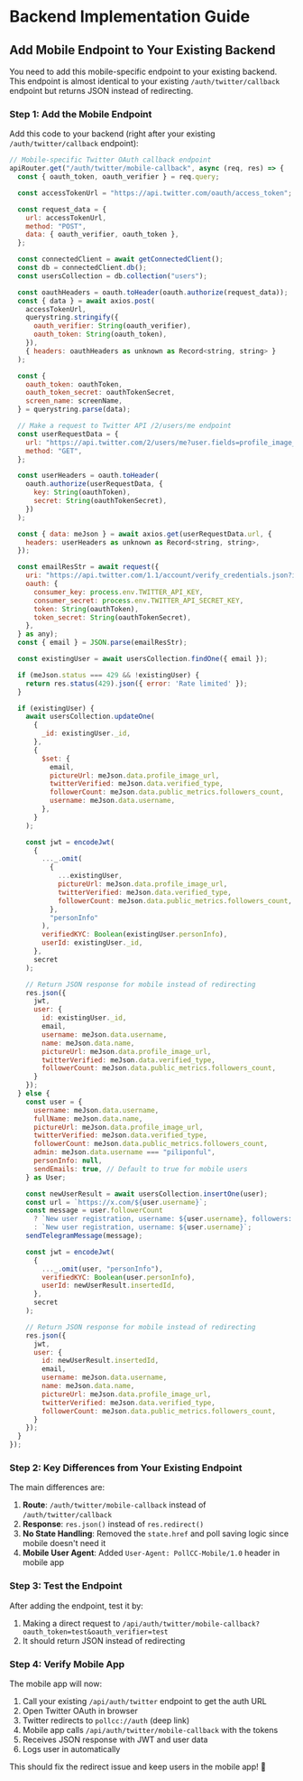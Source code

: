 # Backend Implementation Guide

## Add Mobile Endpoint to Your Existing Backend

You need to add this mobile-specific endpoint to your existing backend. This endpoint is almost identical to your existing `/auth/twitter/callback` endpoint but returns JSON instead of redirecting.

### Step 1: Add the Mobile Endpoint

Add this code to your backend (right after your existing `/auth/twitter/callback` endpoint):

```javascript
// Mobile-specific Twitter OAuth callback endpoint
apiRouter.get("/auth/twitter/mobile-callback", async (req, res) => {
  const { oauth_token, oauth_verifier } = req.query;

  const accessTokenUrl = "https://api.twitter.com/oauth/access_token";

  const request_data = {
    url: accessTokenUrl,
    method: "POST",
    data: { oauth_verifier, oauth_token },
  };

  const connectedClient = await getConnectedClient();
  const db = connectedClient.db();
  const usersCollection = db.collection("users");

  const oauthHeaders = oauth.toHeader(oauth.authorize(request_data));
  const { data } = await axios.post(
    accessTokenUrl,
    querystring.stringify({
      oauth_verifier: String(oauth_verifier),
      oauth_token: String(oauth_token),
    }),
    { headers: oauthHeaders as unknown as Record<string, string> }
  );

  const {
    oauth_token: oauthToken,
    oauth_token_secret: oauthTokenSecret,
    screen_name: screenName,
  } = querystring.parse(data);

  // Make a request to Twitter API /2/users/me endpoint
  const userRequestData = {
    url: "https://api.twitter.com/2/users/me?user.fields=profile_image_url,verified,verified_type,public_metrics",
    method: "GET",
  };

  const userHeaders = oauth.toHeader(
    oauth.authorize(userRequestData, {
      key: String(oauthToken),
      secret: String(oauthTokenSecret),
    })
  );

  const { data: meJson } = await axios.get(userRequestData.url, {
    headers: userHeaders as unknown as Record<string, string>,
  });

  const emailResStr = await request({
    uri: "https://api.twitter.com/1.1/account/verify_credentials.json?include_email=true",
    oauth: {
      consumer_key: process.env.TWITTER_API_KEY,
      consumer_secret: process.env.TWITTER_API_SECRET_KEY,
      token: String(oauthToken),
      token_secret: String(oauthTokenSecret),
    },
  } as any);
  const { email } = JSON.parse(emailResStr);

  const existingUser = await usersCollection.findOne({ email });

  if (meJson.status === 429 && !existingUser) {
    return res.status(429).json({ error: 'Rate limited' });
  }

  if (existingUser) {
    await usersCollection.updateOne(
      {
        _id: existingUser._id,
      },
      {
        $set: {
          email,
          pictureUrl: meJson.data.profile_image_url,
          twitterVerified: meJson.data.verified_type,
          followerCount: meJson.data.public_metrics.followers_count,
          username: meJson.data.username,
        },
      }
    );

    const jwt = encodeJwt(
      {
        ..._.omit(
          {
            ...existingUser,
            pictureUrl: meJson.data.profile_image_url,
            twitterVerified: meJson.data.verified_type,
            followerCount: meJson.data.public_metrics.followers_count,
          },
          "personInfo"
        ),
        verifiedKYC: Boolean(existingUser.personInfo),
        userId: existingUser._id,
      },
      secret
    );

    // Return JSON response for mobile instead of redirecting
    res.json({
      jwt,
      user: {
        id: existingUser._id,
        email,
        username: meJson.data.username,
        name: meJson.data.name,
        pictureUrl: meJson.data.profile_image_url,
        twitterVerified: meJson.data.verified_type,
        followerCount: meJson.data.public_metrics.followers_count,
      }
    });
  } else {
    const user = {
      username: meJson.data.username,
      fullName: meJson.data.name,
      pictureUrl: meJson.data.profile_image_url,
      twitterVerified: meJson.data.verified_type,
      followerCount: meJson.data.public_metrics.followers_count,
      admin: meJson.data.username === "piliponful",
      personInfo: null,
      sendEmails: true, // Default to true for mobile users
    } as User;

    const newUserResult = await usersCollection.insertOne(user);
    const url = `https://x.com/${user.username}`;
    const message = user.followerCount
      ? `New user registration, username: ${user.username}, followers: ${user.followerCount}, link: ${url}`
      : `New user registration, username: ${user.username}`;
    sendTelegramMessage(message);

    const jwt = encodeJwt(
      {
        ..._.omit(user, "personInfo"),
        verifiedKYC: Boolean(user.personInfo),
        userId: newUserResult.insertedId,
      },
      secret
    );

    // Return JSON response for mobile instead of redirecting
    res.json({
      jwt,
      user: {
        id: newUserResult.insertedId,
        email,
        username: meJson.data.username,
        name: meJson.data.name,
        pictureUrl: meJson.data.profile_image_url,
        twitterVerified: meJson.data.verified_type,
        followerCount: meJson.data.public_metrics.followers_count,
      }
    });
  }
});
```

### Step 2: Key Differences from Your Existing Endpoint

The main differences are:

1. **Route**: `/auth/twitter/mobile-callback` instead of `/auth/twitter/callback`
2. **Response**: `res.json()` instead of `res.redirect()`
3. **No State Handling**: Removed the `state.href` and poll saving logic since mobile doesn't need it
4. **Mobile User Agent**: Added `User-Agent: PollCC-Mobile/1.0` header in mobile app

### Step 3: Test the Endpoint

After adding the endpoint, test it by:

1. Making a direct request to `/api/auth/twitter/mobile-callback?oauth_token=test&oauth_verifier=test`
2. It should return JSON instead of redirecting

### Step 4: Verify Mobile App

The mobile app will now:

1. Call your existing `/api/auth/twitter` endpoint to get the auth URL
2. Open Twitter OAuth in browser
3. Twitter redirects to `pollcc://auth` (deep link)
4. Mobile app calls `/api/auth/twitter/mobile-callback` with the tokens
5. Receives JSON response with JWT and user data
6. Logs user in automatically

This should fix the redirect issue and keep users in the mobile app! 🚀
